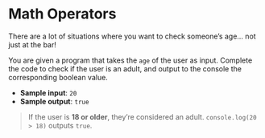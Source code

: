 # Math Operators

There are a lot of situations where you want to check someone’s age… not just at the bar!

You are given a program that takes the `age` of the user as input. Complete the code to check if the user is an adult, and output to the console the corresponding boolean value.

- **Sample input**: `20`
- **Sample output**: `true`

>If the user is **18 or older**, they’re considered an adult. `console.log(20 > 18)` outputs `true`.